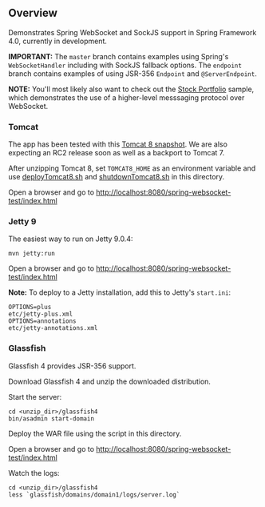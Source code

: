## Overview

Demonstrates Spring WebSocket and SockJS support in Spring Framework 4.0, currently in development.

**IMPORTANT:** The `master` branch contains examples using Spring's `WebSocketHandler` including with SockJS fallback options. The `endpoint` branch contains examples of using JSR-356 `Endpoint` and `@ServerEndpoint`.

**NOTE:** You'll most likely also want to check out the [Stock Portfolio](https://github.com/rstoyanchev/spring-websocket-portfolio) sample, which demonstrates the use of a higher-level messsaging protocol over WebSocket.

### Tomcat

The app has been tested with this [Tomcat 8 snapshot](https://repository.apache.org/content/repositories/snapshots/org/apache/tomcat/tomcat/8.0-SNAPSHOT/tomcat-8.0-20130815.225136-6.zip). We are also expecting an RC2 release soon as well as a backport to Tomcat 7.

After unzipping Tomcat 8, set `TOMCAT8_HOME` as an environment variable and use [deployTomcat8.sh](https://github.com/rstoyanchev/spring-websocket-test/blob/master/deployTomcat8.sh) and [shutdownTomcat8.sh](https://github.com/rstoyanchev/spring-websocket-test/blob/master/shutdownTomcat8.sh) in this directory.

Open a browser and go to <http://localhost:8080/spring-websocket-test/index.html>

### Jetty 9

The easiest way to run on Jetty 9.0.4:

    mvn jetty:run

Open a browser and go to <http://localhost:8080/spring-websocket-test/index.html>

**Note:** To deploy to a Jetty installation, add this to Jetty's `start.ini`:

    OPTIONS=plus
    etc/jetty-plus.xml
    OPTIONS=annotations
    etc/jetty-annotations.xml

### Glassfish

Glassfish 4 provides JSR-356 support.

Download Glassfish 4 and unzip the downloaded distribution.

Start the server:

    cd <unzip_dir>/glassfish4
    bin/asadmin start-domain

Deploy the WAR file using the script in this directory.

Open a browser and go to <http://localhost:8080/spring-websocket-test/index.html>

Watch the logs:

    cd <unzip_dir>/glassfish4
    less `glassfish/domains/domain1/logs/server.log`



